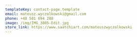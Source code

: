 ```yaml
---
templateKey: contact-page.template
email: mateusz.wyczolkowski@gmail.com
phone: +48 501 694 288
image: /img/IMG_3805-Edit.jpg
store_link: https://www.saatchiart.com/mateuszwyczolkowski
---
```

